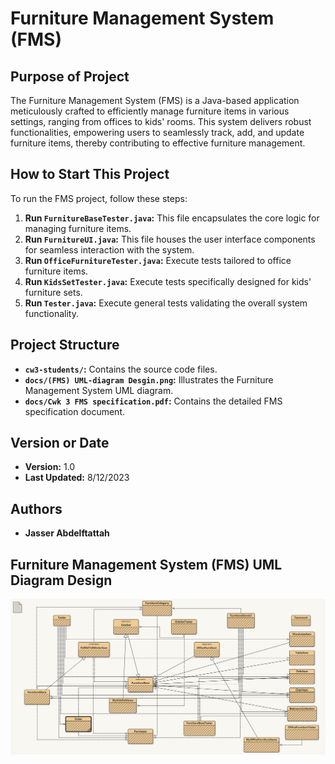 # Furniture Management System (FMS)

## Purpose of Project

The Furniture Management System (FMS) is a Java-based application meticulously crafted to efficiently manage furniture items in various settings, ranging from offices to kids' rooms. This system delivers robust functionalities, empowering users to seamlessly track, add, and update furniture items, thereby contributing to effective furniture management.

## How to Start This Project

To run the FMS project, follow these steps:

1. **Run `FurnitureBaseTester.java`:** This file encapsulates the core logic for managing furniture items.
2. **Run `FurnitureUI.java`:** This file houses the user interface components for seamless interaction with the system.
3. **Run `OfficeFurnitureTester.java`:** Execute tests tailored to office furniture items.
4. **Run `KidsSetTester.java`:** Execute tests specifically designed for kids' furniture sets.
5. **Run `Tester.java`:** Execute general tests validating the overall system functionality.

## Project Structure

- **`cw3-students/`:** Contains the source code files.
- **`docs/(FMS) UML-diagram Desgin.png`:** Illustrates the Furniture Management System UML diagram.
- **`docs/Cwk 3 FMS specification.pdf`:** Contains the detailed FMS specification document.

## Version or Date

- **Version:** 1.0
- **Last Updated:** 8/12/2023

## Authors

- **Jasser Abdelftattah**

## Furniture Management System (FMS) UML Diagram Design

<img src="docs/(FMS) UML-diagram Desgin.png" alt="FMS UML Diagram"/>
